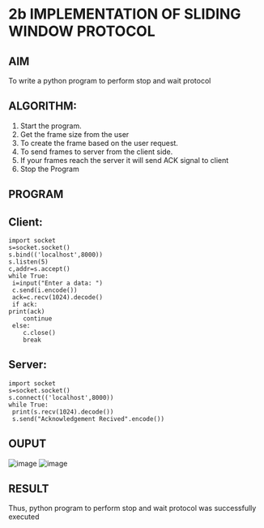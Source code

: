 # 2b IMPLEMENTATION OF SLIDING WINDOW PROTOCOL
## AIM
To write a python program to perform stop and wait protocol
## ALGORITHM:
1. Start the program.
2. Get the frame size from the user
3. To create the frame based on the user request.
4. To send frames to server from the client side.
5. If your frames reach the server it will send ACK signal to client
6. Stop the Program
## PROGRAM
## Client:
```
import socket
s=socket.socket()
s.bind(('localhost',8000))
s.listen(5)
c,addr=s.accept()
while True:
 i=input("Enter a data: ")
 c.send(i.encode())
 ack=c.recv(1024).decode()
 if ack:
print(ack)
    continue
 else:
    c.close()
    break
```
## Server:
```
import socket
s=socket.socket()
s.connect(('localhost',8000))
while True:
 print(s.recv(1024).decode())
 s.send("Acknowledgement Recived".encode())
```
## OUPUT
![image](https://github.com/user-attachments/assets/7242a74e-f503-43fa-a915-8c779242c79d)
![image](https://github.com/user-attachments/assets/47fb4acc-ef2d-4190-88d2-64420abcf2db)

## RESULT
Thus, python program to perform stop and wait protocol was successfully executed
